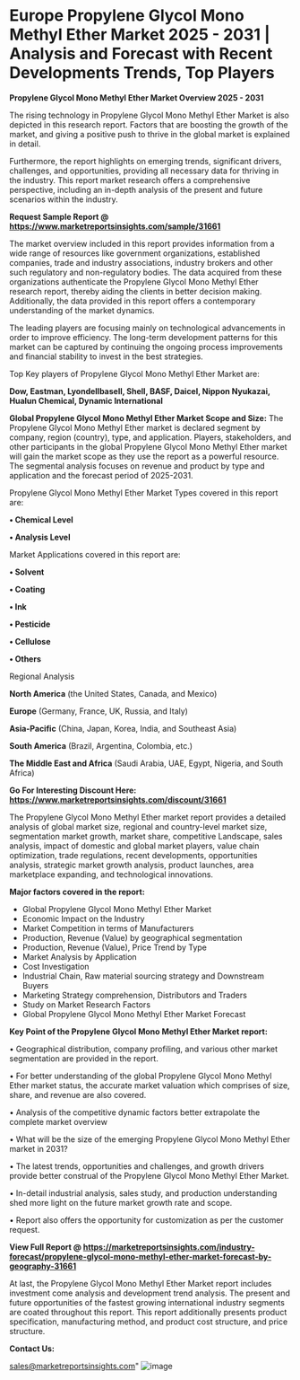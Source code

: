  # Europe Propylene Glycol Mono Methyl Ether Market 2025 - 2031 | Analysis and Forecast with Recent Developments Trends, Top Players

<Strong> Propylene Glycol Mono Methyl Ether Market Overview 2025 - 2031</strong>

The rising technology in Propylene Glycol Mono Methyl Ether Market is also depicted in this research report. Factors that are boosting the growth of the market, and giving a positive push to thrive in the global market is explained in detail.

Furthermore, the report highlights on emerging trends, significant drivers, challenges, and opportunities, providing all necessary data for thriving in the industry. This report market research offers a comprehensive perspective, including an in-depth analysis of the present and future scenarios within the industry.

<strong>Request Sample Report @ <a href=https://www.marketreportsinsights.com/sample/31661>https://www.marketreportsinsights.com/sample/31661</a></strong>

The market overview included in this report provides information from a wide range of resources like government organizations, established companies, trade and industry associations, industry brokers and other such regulatory and non-regulatory bodies. The data acquired from these organizations authenticate the Propylene Glycol Mono Methyl Ether research report, thereby aiding the clients in better decision making. Additionally, the data provided in this report offers a contemporary understanding of the market dynamics.

The leading players are focusing mainly on technological advancements in order to improve efficiency. The long-term development patterns for this market can be captured by continuing the ongoing process improvements and financial stability to invest in the best strategies.

Top Key players of Propylene Glycol Mono Methyl Ether Market are:

<strong>Dow, Eastman, Lyondellbasell, Shell, BASF, Daicel, Nippon Nyukazai, Hualun Chemical, Dynamic International</strong>

<strong><b>Global Propylene Glycol Mono Methyl Ether Market Scope and Size:</b></strong>
The Propylene Glycol Mono Methyl Ether market is declared segment by company, region (country), type, and application. Players, stakeholders, and other participants in the global Propylene Glycol Mono Methyl Ether market will gain the market scope as they use the report as a powerful resource. The segmental analysis focuses on revenue and product by type and application and the forecast period of 2025-2031.

Propylene Glycol Mono Methyl Ether Market Types covered in this report are:

<strong>• Chemical Level

• Analysis Level</strong>

Market Applications covered in this report are:

<strong>• Solvent

• Coating

• Ink

• Pesticide

• Cellulose

• Others</strong> 

Regional Analysis

<strong>North America</strong> (the United States, Canada, and Mexico)

<strong>Europe</strong> (Germany, France, UK, Russia, and Italy)

<strong>Asia-Pacific</strong> (China, Japan, Korea, India, and Southeast Asia)

<strong>South America</strong> (Brazil, Argentina, Colombia, etc.)

<strong>The Middle East and Africa</strong> (Saudi Arabia, UAE, Egypt, Nigeria, and South Africa)

<strong>Go For Interesting Discount Here: <a href=https://www.marketreportsinsights.com/discount/31661>https://www.marketreportsinsights.com/discount/31661</a></strong>

The Propylene Glycol Mono Methyl Ether market report provides a detailed analysis of global market size, regional and country-level market size, segmentation market growth, market share, competitive Landscape, sales analysis, impact of domestic and global market players, value chain optimization, trade regulations, recent developments, opportunities analysis, strategic market growth analysis, product launches, area marketplace expanding, and technological innovations.

<strong><b>Major factors covered in the report:</b></strong>
<ul>
  <li>Global Propylene Glycol Mono Methyl Ether Market </li>
  <li>Economic Impact on the Industry</li>
  <li>Market Competition in terms of Manufacturers</li>
  <li>Production, Revenue (Value) by geographical segmentation</li>
  <li>Production, Revenue (Value), Price Trend by Type</li>
  <li>Market Analysis by Application</li>
  <li>Cost Investigation</li>
  <li>Industrial Chain, Raw material sourcing strategy and Downstream Buyers</li>
  <li>Marketing Strategy comprehension, Distributors and Traders</li>
  <li>Study on Market Research Factors</li>
  <li>Global Propylene Glycol Mono Methyl Ether Market Forecast</li>
</ul>

<strong><b>Key Point of the Propylene Glycol Mono Methyl Ether Market report:</b></strong>

• Geographical distribution, company profiling, and various other market segmentation are provided in the report.

• For better understanding of the global Propylene Glycol Mono Methyl Ether market status, the accurate market valuation which comprises of size, share, and revenue are also covered.

• Analysis of the competitive dynamic factors better extrapolate the complete market overview

• What will be the size of the emerging Propylene Glycol Mono Methyl Ether market in 2031?

• The latest trends, opportunities and challenges, and growth drivers provide better construal of the Propylene Glycol Mono Methyl Ether Market.

• In-detail industrial analysis, sales study, and production understanding shed more light on the future market growth rate and scope.

• Report also offers the opportunity for customization as per the customer request.

<strong><b>View Full Report @ <a href=https://marketreportsinsights.com/industry-forecast/propylene-glycol-mono-methyl-ether-market-forecast-by-geography-31661>https://marketreportsinsights.com/industry-forecast/propylene-glycol-mono-methyl-ether-market-forecast-by-geography-31661</a></b></strong>


At last, the Propylene Glycol Mono Methyl Ether Market report includes investment come analysis and development trend analysis. The present and future opportunities of the fastest growing international industry segments are coated throughout this report. This report additionally presents product specification, manufacturing method, and product cost structure, and price structure.

<strong>Contact Us:</strong>

sales@marketreportsinsights.com"
![image](https://github.com/user-attachments/assets/7fe23e47-d9c3-4379-ad14-9dbe4d4ea210)
